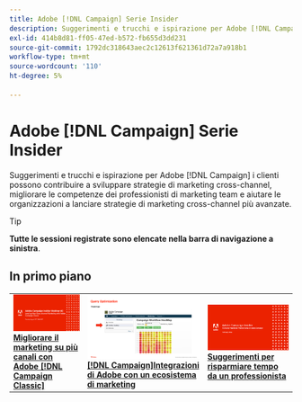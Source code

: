 ```yaml
---
title: Adobe [!DNL Campaign] Serie Insider
description: Suggerimenti e trucchi e ispirazione per Adobe [!DNL Campaign] i clienti possono contribuire a sviluppare strategie di marketing cross-channel, migliorare le competenze dei professionisti di marketing team e aiutare le organizzazioni a lanciare strategie di marketing cross-channel più avanzate.
exl-id: 414b8d81-ff05-47ed-b572-fb655d3dd231
source-git-commit: 1792dc318643aec2c12613f621361d72a7a918b1
workflow-type: tm+mt
source-wordcount: '110'
ht-degree: 5%

---
```


# Adobe [!DNL Campaign] Serie Insider

Suggerimenti e trucchi e ispirazione per Adobe [!DNL Campaign] i clienti possono contribuire a sviluppare strategie di marketing cross-channel, migliorare le competenze dei professionisti di marketing team e aiutare le organizzazioni a lanciare strategie di marketing cross-channel più avanzate.

>[!TIP]
>
>**Tutte le sessioni registrate sono elencate nella barra di navigazione a sinistra**.

## In primo piano

<table>
  <tr>
   <td>
      <a href="2022/cross-channel.md">
      <img alt="Migliorare il marketing su più canali con Adobe [!DNL Campaign Classic]" src="assets/cross-channel.png"/>
      </a>
      <div>
         <a href="./2022/cross-channel.md"><strong>Migliorare il marketing su più canali con Adobe [!DNL Campaign Classic]</strong></a>
         <br/>
      </div>
   </td>
   <td>
      <a href="2022/integrations.md">
      <img alt="Adobe [!DNL Campaign] integrazioni con un ecosistema di marketing" src="assets/integrations.png"/>
      </a>
      <div>
         <a href="./2022/integrations.md"><strong>[!DNL Campaign]Integrazioni di Adobe con un ecosistema di marketing</strong></a>
         <br/>
      </div>
   </td>
   <td>
      <a href="2022/tips.md">
      <img alt="Suggerimenti per risparmiare tempo da un professionista" src="./assets/tips.png"/>
      </a>
      <div>
         <a href="2022/tips.md"><strong>Suggerimenti per risparmiare tempo da un professionista</strong></a>
         <br/>
      </div>
   </td>
</table>
